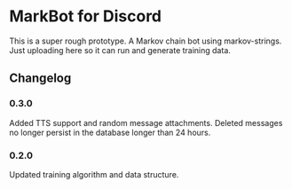 # MarkBot for Discord
This is a super rough prototype. A Markov chain bot using markov-strings. Just uploading here so it can run and generate training data.

## Changelog
### 0.3.0
Added TTS support and random message attachments.
Deleted messages no longer persist in the database longer than 24 hours.

### 0.2.0
Updated training algorithm and data structure.